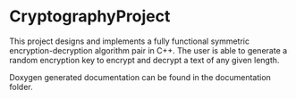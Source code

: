 # CryptographyProject
This project designs and implements a fully functional symmetric encryption-decryption algorithm pair in C++. 
The user is able to generate a random encryption key to encrypt and decrypt a text of any given length. 

Doxygen generated documentation can be found in the documentation folder.
